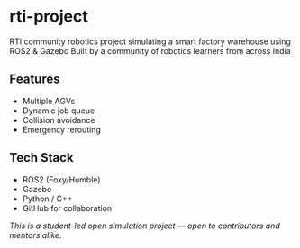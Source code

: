 # rti-project
RTI community robotics project simulating a smart factory warehouse using ROS2 &amp; Gazebo 
Built by a community of robotics learners from across India

## Features
- Multiple AGVs
- Dynamic job queue
- Collision avoidance
- Emergency rerouting

## Tech Stack
- ROS2 (Foxy/Humble)
- Gazebo
- Python / C++
- GitHub for collaboration


_This is a student-led open simulation project — open to contributors and mentors alike._
